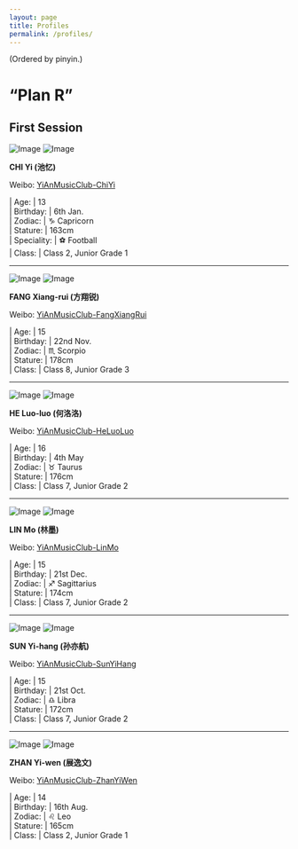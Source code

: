 ```yaml
---
layout: page
title: Profiles
permalink: /profiles/
---
```


(Ordered by pinyin.)

# “Plan R”

## First Session

![Image](http://ww2.sinaimg.cn/small/006G0KuMjw8fcl8mgvu72j30yi0yiwhd.jpg) ![Image](http://wx4.sinaimg.cn/small/006G0KuMly8fe4z3gzda6j30yi0yimyp.jpg)

**CHI Yi (池忆)**

Weibo: [YiAnMusicClub-ChiYi](http://weibo.com/u/6117581836)

| Age:          | 13  
| Birthday:     | 6th Jan.  
| Zodiac:       | ♑ Capricorn  
| Stature:      | 163cm  
| Speciality:   | ⚽ Football  
| Class:        | Class 2, Junior Grade 1

---

![Image](http://ww4.sinaimg.cn/small/006G0KNGjw8fcnjpzkzq3j30yi0y2acn.jpg) ![Image](http://wx2.sinaimg.cn/small/006G0KNGly8fe4ykvrzj9j30ku0kdjs1.jpg)

**FANG Xiang-rui (方翔锐)**

Weibo: [YiAnMusicClub-FangXiangRui](http://weibo.com/u/6117583008)

| Age:          | 15  
| Birthday:     | 22nd Nov.  
| Zodiac:       | ♏ Scorpio  
| Stature:      | 178cm  
| Class:        | Class 8, Junior Grade 3

---

![Image](http://ww4.sinaimg.cn/small/006G0Hz8jw8fchrt2fiawj30yi0yggoi.jpg) ![Image](http://wx3.sinaimg.cn/small/006G0Hz8ly8fe4yniiw45j30ku0kqaap.jpg)

**HE Luo-luo (何洛洛)**

Weibo: [YiAnMusicClub-HeLuoLuo](http://weibo.com/u/6117570574)

| Age:          | 16  
| Birthday:     | 4th May  
| Zodiac:       | ♉ Taurus  
| Stature:      | 176cm  
| Class:        | Class 7, Junior Grade 2

---

![Image](http://ww1.sinaimg.cn/small/006FnQZYjw8fcixg5cdudj30yi0y9ju2.jpg) ![Image](http://wx2.sinaimg.cn/small/006FnQZYly8fe4z2ng9ycj30yi0yk409.jpg)

**LIN Mo (林墨)**

Weibo: [YiAnMusicClub-LinMo](http://weibo.com/u/6108312042)

| Age:          | 15  
| Birthday:     | 21st Dec.  
| Zodiac:       | ♐ Sagittarius  
| Stature:      | 174cm  
| Class:        | Class 7, Junior Grade 2

---

![Image](http://ww2.sinaimg.cn/small/006FnS5mjw8fck3172adpj30yi0yitbb.jpg) ![Image](http://wx2.sinaimg.cn/small/006FnS5mly8fe4yfuy3qcj30ku0lh751.jpg)

**SUN Yi-hang (孙亦航)**

Weibo: [YiAnMusicClub-SunYiHang](http://weibo.com/u/6108316220)

| Age:          | 15  
| Birthday:     | 21st Oct.  
| Zodiac:       | ♎ Libra  
| Stature:      | 172cm  
| Class:        | Class 7, Junior Grade 2

---

![Image](http://ww2.sinaimg.cn/small/006FmVn8jw8fcme7o94l8j30yi0yetbl.jpg) ![Image](http://wx4.sinaimg.cn/small/006FmVn8ly8fe4ygwgdmoj30ku0kvwf7.jpg)

**ZHAN Yi-wen (展逸文)**

Weibo: [YiAnMusicClub-ZhanYiWen](http://weibo.com/u/6108090526)

| Age:          | 14  
| Birthday:     | 16th Aug.  
| Zodiac:       | ♌ Leo  
| Stature:      | 165cm  
| Class:        | Class 2, Junior Grade 1
